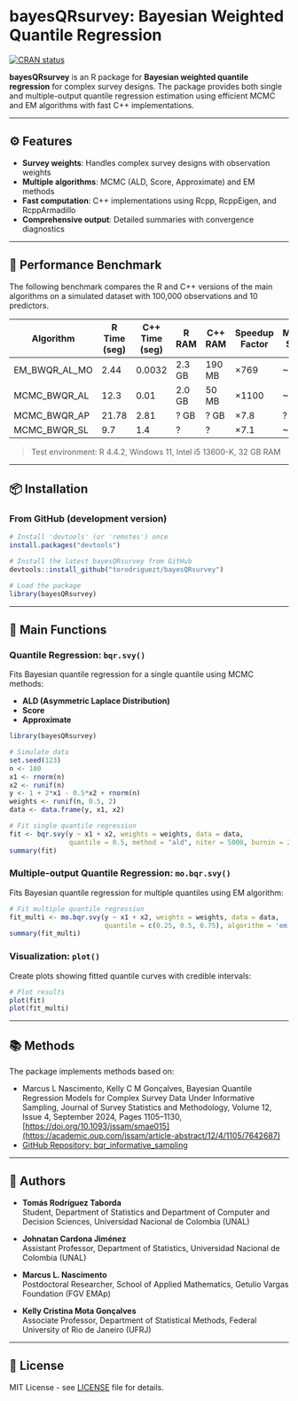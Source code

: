 # bayesQRsurvey: Bayesian Weighted Quantile Regression

[![CRAN status](https://www.r-pkg.org/badges/version/tauBayesW)](https://CRAN.R-project.org/package=tauBayesW)

**bayesQRsurvey** is an R package for **Bayesian weighted quantile regression** for complex survey designs. The package provides both single and multiple-output quantile regression estimation using efficient MCMC and EM algorithms with fast C++ implementations.

---

## ⚙️ Features

- **Survey weights**: Handles complex survey designs with observation weights
- **Multiple algorithms**: MCMC (ALD, Score, Approximate) and EM methods  
- **Fast computation**: C++ implementations using Rcpp, RcppEigen, and RcppArmadillo
- **Comprehensive output**: Detailed summaries with convergence diagnostics
---

## 🚀 Performance Benchmark

The following benchmark compares the R and C++ versions of the main algorithms on a simulated dataset with 100,000 observations and 10 predictors.

| Algorithm            | R Time (seg) | C++ Time (seg) | R RAM  | C++ RAM | Speedup Factor | Memory Saving |
|----------------------|--------------|----------------|--------|---------|----------------|----------------|
| EM_BWQR_AL_MO        | 2.44         | 0.0032         | 2.3 GB | 190 MB  | ×769           | ~12×           |
| MCMC_BWQR_AL         | 12.3         | 0.01           | 2.0 GB | 50 MB   | ×1100          | ~40×           |
| MCMC_BWQR_AP         | 21.78        | 2.81           | ? GB   | ? GB    | ×7.8           | ?              |
| MCMC_BWQR_SL         | 9.7          | 1.4            | ?      | ?       | ×7.1           | ~7.2×          |

> Test environment: R 4.4.2, Windows 11, Intel i5 13600-K, 32 GB RAM

---

## 📦 Installation

### From GitHub (development version)

```r
# Install 'devtools' (or 'remotes') once
install.packages("devtools")

# Install the latest bayesQRsurvey from GitHub
devtools::install_github("torodriguezt/bayesQRsurvey")

# Load the package
library(bayesQRsurvey)
```

---

## 🎯 Main Functions

### Quantile Regression: `bqr.svy()`

Fits Bayesian quantile regression for a single quantile using MCMC methods:

- **ALD (Asymmetric Laplace Distribution)**
- **Score**
- **Approximate**

```r
library(bayesQRsurvey)

# Simulate data
set.seed(123)
n <- 100
x1 <- rnorm(n)
x2 <- runif(n) 
y <- 1 + 2*x1 - 0.5*x2 + rnorm(n)
weights <- runif(n, 0.5, 2)
data <- data.frame(y, x1, x2)

# Fit single quantile regression
fit <- bqr.svy(y ~ x1 + x2, weights = weights, data = data, 
               quantile = 0.5, method = "ald", niter = 5000, burnin = 2500)
summary(fit)
```

### Multiple-output Quantile Regression: `mo.bqr.svy()`

Fits Bayesian quantile regression for multiple quantiles using EM algorithm:

```r
# Fit multiple quantile regression
fit_multi <- mo.bqr.svy(y ~ x1 + x2, weights = weights, data = data, 
                        quantile = c(0.25, 0.5, 0.75), algorithm = 'em')
summary(fit_multi)
```

### Visualization: `plot()`

Create plots showing fitted quantile curves with credible intervals:

```r
# Plot results
plot(fit)
plot(fit_multi)
```

---

## 📚 Methods

The package implements methods based on:

- Marcus L Nascimento, Kelly C M Gonçalves, Bayesian Quantile Regression Models for Complex Survey Data Under Informative Sampling, Journal of Survey Statistics and Methodology, Volume 12, Issue 4, September 2024, Pages 1105–1130, [https://doi.org/10.1093/jssam/smae015](https://academic.oup.com/jssam/article-abstract/12/4/1105/7642687)
- [GitHub Repository: bqr_informative_sampling](https://github.com/marcuslavagnole/bqr_informative_sampling)

---

## 👥 Authors

- **Tomás Rodríguez Taborda**  
  Student, Department of Statistics and Department of Computer and Decision Sciences, Universidad Nacional de Colombia (UNAL)

- **Johnatan Cardona Jiménez**  
  Assistant Professor, Department of Statistics, Universidad Nacional de Colombia (UNAL)
  
- **Marcus L. Nascimento**  
  Postdoctoral Researcher, School of Applied Mathematics, Getulio Vargas Foundation (FGV EMAp)

- **Kelly Cristina Mota Gonçalves**  
  Associate Professor, Department of Statistical Methods, Federal University of Rio de Janeiro (UFRJ)

---

## 📄 License

MIT License - see [LICENSE](LICENSE) file for details.
